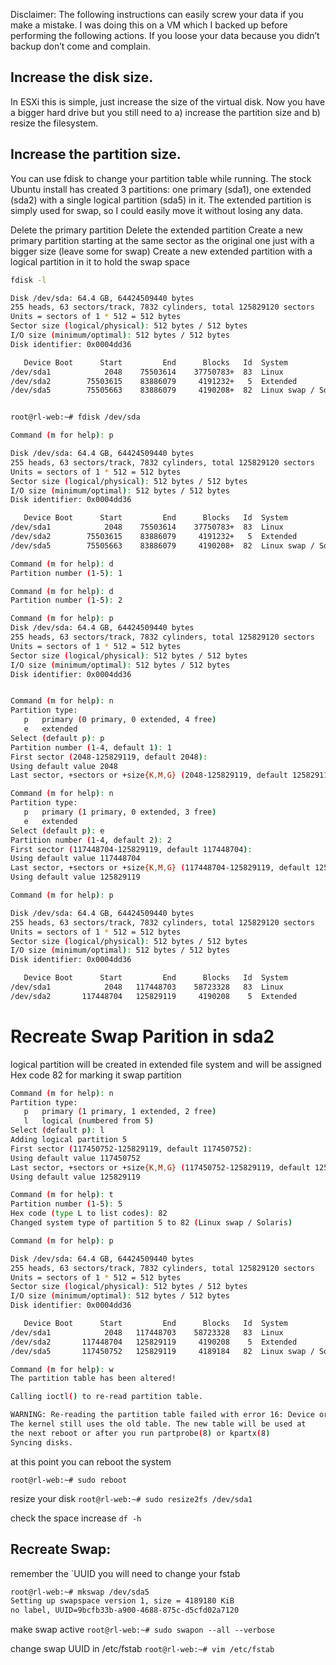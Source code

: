 Disclaimer: The following instructions can easily screw your data if you make a mistake. I was doing this on a VM which I backed up before performing the following actions. If you loose your data because you didn’t backup don’t come and complain.

## Increase the disk size.

In ESXi this is simple, just increase the size of the virtual disk. Now you have a bigger hard drive but you still need to a) increase the partition size and b) resize the filesystem.

## Increase the partition size.

You can use fdisk to change your partition table while running. The stock Ubuntu install has created 3 partitions: one primary (sda1), one extended (sda2) with a single logical partition (sda5) in it. The extended partition is simply used for swap, so I could easily move it without losing any data.

Delete the primary partition
Delete the extended partition
Create a new primary partition starting at the same sector as the original one just with a bigger size (leave some for swap)
Create a new extended partition with a logical partition in it to hold the swap space

```bash
fdisk -l

Disk /dev/sda: 64.4 GB, 64424509440 bytes
255 heads, 63 sectors/track, 7832 cylinders, total 125829120 sectors
Units = sectors of 1 * 512 = 512 bytes
Sector size (logical/physical): 512 bytes / 512 bytes
I/O size (minimum/optimal): 512 bytes / 512 bytes
Disk identifier: 0x0004dd36

   Device Boot      Start         End      Blocks   Id  System
/dev/sda1            2048    75503614    37750783+  83  Linux
/dev/sda2        75503615    83886079     4191232+   5  Extended
/dev/sda5        75505663    83886079     4190208+  82  Linux swap / Solaris


root@rl-web:~# fdisk /dev/sda

Command (m for help): p

Disk /dev/sda: 64.4 GB, 64424509440 bytes
255 heads, 63 sectors/track, 7832 cylinders, total 125829120 sectors
Units = sectors of 1 * 512 = 512 bytes
Sector size (logical/physical): 512 bytes / 512 bytes
I/O size (minimum/optimal): 512 bytes / 512 bytes
Disk identifier: 0x0004dd36

   Device Boot      Start         End      Blocks   Id  System
/dev/sda1            2048    75503614    37750783+  83  Linux
/dev/sda2        75503615    83886079     4191232+   5  Extended
/dev/sda5        75505663    83886079     4190208+  82  Linux swap / Solaris

Command (m for help): d
Partition number (1-5): 1

Command (m for help): d
Partition number (1-5): 2

Command (m for help): p
Disk /dev/sda: 64.4 GB, 64424509440 bytes
255 heads, 63 sectors/track, 7832 cylinders, total 125829120 sectors
Units = sectors of 1 * 512 = 512 bytes
Sector size (logical/physical): 512 bytes / 512 bytes
I/O size (minimum/optimal): 512 bytes / 512 bytes
Disk identifier: 0x0004dd36


Command (m for help): n
Partition type:
   p   primary (0 primary, 0 extended, 4 free)
   e   extended
Select (default p): p
Partition number (1-4, default 1): 1
First sector (2048-125829119, default 2048): 
Using default value 2048
Last sector, +sectors or +size{K,M,G} (2048-125829119, default 125829119): 117448703

Command (m for help): n
Partition type:
   p   primary (1 primary, 0 extended, 3 free)
   e   extended
Select (default p): e
Partition number (1-4, default 2): 2
First sector (117448704-125829119, default 117448704): 
Using default value 117448704
Last sector, +sectors or +size{K,M,G} (117448704-125829119, default 125829119): 
Using default value 125829119

Command (m for help): p

Disk /dev/sda: 64.4 GB, 64424509440 bytes
255 heads, 63 sectors/track, 7832 cylinders, total 125829120 sectors
Units = sectors of 1 * 512 = 512 bytes
Sector size (logical/physical): 512 bytes / 512 bytes
I/O size (minimum/optimal): 512 bytes / 512 bytes
Disk identifier: 0x0004dd36

   Device Boot      Start         End      Blocks   Id  System
/dev/sda1            2048   117448703    58723328   83  Linux
/dev/sda2       117448704   125829119     4190208    5  Extended
```
# Recreate Swap Parition in sda2

logical partition will be created in extended file system and will be assigned Hex code 82 for marking it swap partition

```bash
Command (m for help): n
Partition type:
   p   primary (1 primary, 1 extended, 2 free)
   l   logical (numbered from 5)
Select (default p): l
Adding logical partition 5
First sector (117450752-125829119, default 117450752): 
Using default value 117450752
Last sector, +sectors or +size{K,M,G} (117450752-125829119, default 125829119): 
Using default value 125829119

Command (m for help): t
Partition number (1-5): 5
Hex code (type L to list codes): 82
Changed system type of partition 5 to 82 (Linux swap / Solaris)

Command (m for help): p

Disk /dev/sda: 64.4 GB, 64424509440 bytes
255 heads, 63 sectors/track, 7832 cylinders, total 125829120 sectors
Units = sectors of 1 * 512 = 512 bytes
Sector size (logical/physical): 512 bytes / 512 bytes
I/O size (minimum/optimal): 512 bytes / 512 bytes
Disk identifier: 0x0004dd36

   Device Boot      Start         End      Blocks   Id  System
/dev/sda1            2048   117448703    58723328   83  Linux
/dev/sda2       117448704   125829119     4190208    5  Extended
/dev/sda5       117450752   125829119     4189184   82  Linux swap / Solaris

Command (m for help): w
The partition table has been altered!

Calling ioctl() to re-read partition table.

WARNING: Re-reading the partition table failed with error 16: Device or resource busy.
The kernel still uses the old table. The new table will be used at
the next reboot or after you run partprobe(8) or kpartx(8)
Syncing disks.

```
at this point you can reboot the system 

`root@rl-web:~# sudo reboot`

resize your disk
`root@rl-web:~# sudo resize2fs /dev/sda1`

check the space increase
`df -h`



## Recreate Swap:
remember the `UUID you will need to change your fstab
```bash
root@rl-web:~# mkswap /dev/sda5
Setting up swapspace version 1, size = 4189180 KiB
no label, UUID=9bcfb33b-a900-4688-875c-d5cfd02a7120
```

make swap active
`root@rl-web:~# sudo swapon --all --verbose`

change swap UUID in /etc/fstab
`root@rl-web:~# vim /etc/fstab`
